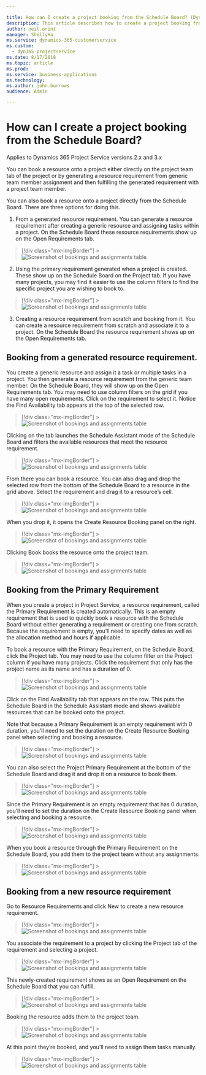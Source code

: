 ```yaml
---

title: How can I create a project booking from the Schedule Board? (Dynamics 365 for Project Service) | MicrosoftDocs
description: This article describes how to create a project booking from the Schedule Board in Dynamics 365 Project Service.
author: neil.orint 
manager: ShellyHa
ms.service: dynamics-365-customerservice
ms.custom:
  - dyn365-projectservice
ms.date: 8/17/2018
ms.topic: article
ms.prod: 
ms.service: business-applications
ms.technology: 
ms.author: john.burrows
audience: Admin

---
```


# How can I create a project booking from the Schedule Board?

Applies to Dynamics 365 Project Service versions 2.x and 3.x 

You can book a resource onto a project either directly on the project team tab of the project or by generating a resource requirement from generic team member assignment and then fulfilling the generated requirement with a project team member.

You can also book a resource onto a project directly from the Schedule Board. There are three options for doing this.

1. From a generated resource requirement. You can generate a resource requirement after creating a generic resource and assigning tasks within a project. On the Schedule Board these resource requirements show up on the Open Requirements tab.

> [!div class="mx-imgBorder"] > ![Screenshot of bookings and assignments table](media/FAQ-Project-Booking-Schedule-Board-1.png)

2. Using the primary requirement generated when a project is created. These show up on the Schedule Board on the Project tab. If you have many projects, you may find it easier to use the column filters to find the specific project you are wishing to book to.

> [!div class="mx-imgBorder"] > ![Screenshot of bookings and assignments table](media/FAQ-Project-Booking-Schedule-Board-2.png)

3. Creating a resource requirement from scratch and booking from it. You can create a resource requirement from scratch and associate it to a project. On the Schedule Board the resource requirement shows up on the Open Requirements tab.

## Booking from a generated resource requirement.

You create a generic resource and assign it a task or multiple tasks in a project. You then generate a resource requirement from the generic team member. On the Schedule Board, they will show up on the Open Requirements tab. You may need to use column filters on the grid if you have many open requirements. Click on the requirement to select it. Notice the Find Availability tab appears at the top of the selected row.

> [!div class="mx-imgBorder"] > ![Screenshot of bookings and assignments table](media/FAQ-Project-Booking-Schedule-Board-3.png)
 
Clicking on the tab launches the Schedule Assistant mode of the Schedule Board and filters the available resources that meet the resource requirement.

> [!div class="mx-imgBorder"] > ![Screenshot of bookings and assignments table](media/FAQ-Project-Booking-Schedule-Board-4.png)
 
From there you can book a resource.
You can also drag and drop the selected row from the bottom of the Schedule Board to a resource in the grid above. Select the requirement and drag it to a resource’s cell.

> [!div class="mx-imgBorder"] > ![Screenshot of bookings and assignments table](media/FAQ-Project-Booking-Schedule-Board-5.png)
 
When you drop it, it opens the Create Resource Booking panel on the right.

> [!div class="mx-imgBorder"] > ![Screenshot of bookings and assignments table](media/FAQ-Project-Booking-Schedule-Board-6.png)
 
Clicking Book books the resource onto the project team.

> [!div class="mx-imgBorder"] > ![Screenshot of bookings and assignments table](media/FAQ-Project-Booking-Schedule-Board-7.png)
 
## Booking from the Primary Requirement

When you create a project in Project Service, a resource requirement, called the Primary Requirement is created automatically. This is an empty requirement that is used to quickly book a resource with the Schedule Board without either generating a requirement or creating one from scratch. Because the requirement is empty, you’ll need to specify dates as well as the allocation method and hours if applicable. 

To book a resource with the Primary Requirement, on the Schedule Board, click the Project tab. You may need to use the column filter on the Project column if you have many projects.
Click the requirement that only has the project name as its name and has a duration of 0.
 
> [!div class="mx-imgBorder"] > ![Screenshot of bookings and assignments table](media/FAQ-Project-Booking-Schedule-Board-8.png)

Click on the Find Availability tab that appears on the row. This puts the Schedule Board in the Schedule Assistant mode and shows available resources that can be booked onto the project.

Note that because a Primary Requirement is an empty requirement with 0 duration, you’ll need to set the duration on the Create Resource Booking panel when selecting and booking a resource.

> [!div class="mx-imgBorder"] > ![Screenshot of bookings and assignments table](media/FAQ-Project-Booking-Schedule-Board-9.png)
 
You can also select the Project Primary Requirement at the bottom of the Schedule Board and drag it and drop it on a resource to book them.

> [!div class="mx-imgBorder"] > ![Screenshot of bookings and assignments table](media/FAQ-Project-Booking-Schedule-Board-10.png)
 
Since the Primary Requirement is an empty requirement that has 0 duration, you’ll need to set the duration on the Create Resource Booking panel when selecting and booking a resource.

> [!div class="mx-imgBorder"] > ![Screenshot of bookings and assignments table](media/FAQ-Project-Booking-Schedule-Board-11.png)
 
When you book a resource through the Primary Requirement on the Schedule Board, you add them to the project team without any assignments.

> [!div class="mx-imgBorder"] > ![Screenshot of bookings and assignments table](media/FAQ-Project-Booking-Schedule-Board-12.png)
 
## Booking from a new resource requirement

Go to Resource Requirements and click New to create a new resource requirement.

> [!div class="mx-imgBorder"] > ![Screenshot of bookings and assignments table](media/FAQ-Project-Booking-Schedule-Board-13.png)
 
You associate the requirement to a project by clicking the Project tab of the requirement and selecting a project.

> [!div class="mx-imgBorder"] > ![Screenshot of bookings and assignments table](media/FAQ-Project-Booking-Schedule-Board-14.png)
 
This newly-created requirement shows as an Open Requirement on the Schedule Board that you can fulfill.

> [!div class="mx-imgBorder"] > ![Screenshot of bookings and assignments table](media/FAQ-Project-Booking-Schedule-Board-15.png)

Booking the resource adds them to the project team.

> [!div class="mx-imgBorder"] > ![Screenshot of bookings and assignments table](media/FAQ-Project-Booking-Schedule-Board-16.png)
 
At this point they’re booked, and you’ll need to assign them tasks manually.

> [!div class="mx-imgBorder"] > ![Screenshot of bookings and assignments table](media/FAQ-Project-Booking-Schedule-Board-17.png)
 
